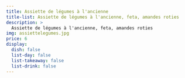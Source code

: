 ```yaml
---
title: Assiette de légumes à l'ancienne
title-list: Assiette de légumes à l'ancienne, feta, amandes roties
description: >
  Assiette de légumes à l'ancienne, feta, amandes roties
img: assiettelegumes.jpg
price: 6
display:
  dish: false
  list-day: false
  list-takeaway: false
  list-drink: false
---
```

